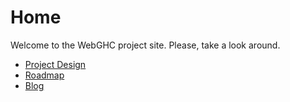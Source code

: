 # Home
Welcome to the WebGHC project site. Please, take a look around.  

* [Project Design](/design)
* [Roadmap](/roadmap)
* [Blog](/blog)
